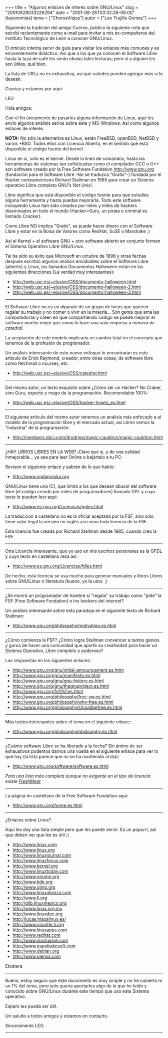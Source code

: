 +++
title = "Algunos enlaces de interés sobre GNU/Linux"
slug = "20010828033226294"
date = "2001-08-28T03:32:26-06:00"
[taxonomies]
tema = ["ChorosViejos"]
autor = ["Leo Trujillo Gomez"]
+++

Siguiendo la tradición del amigo Cuervo, publico la siguiente nota que
escribí recientemente como e-mail para invitar a mis ex-compañeros del
Instituto Tecnológico de León a conocer GNU/Linux.

El *artículo* intenta servir de guía para visitar los enlaces más
comunes y es eminentemente didáctico. Así que a los que ya conocen el
Software Libre hasta la taza de café les serán obvias tales lecturas;
pero si a alguien les son útiles, qué bien.

La lista de URLs no es exhaustiva, así que ustedes pueden agregar más si
lo desean.

Gracias y estamos por aquí:

LEO

<!-- more -->
Hola amigos:

Con el fin únicamente de pasarles alguna información de Linux, aquí les
envío algunos análisis serios sobre éste y MS-Windows. Así como algunos
enlaces de interés.

**NOTA:** No sólo la alternativa es Linux, están FreeBSD, openBSD,
NetBSD y varios \*BSD. Todos ellos con Licencia Abierta, en el sentido
que está disponible el código fuente del kernel.

Linux en sí, sólo es el kernel. Desde la línea de comandos, hasta las
herramientas de sistemas tan sofisticadas como el compilador GCC o G++
son software creado por la Free Software Fundation
<a href="http://www.gnu.org" target="_blank">http://www.gnu.org</a>
(fundación para el Software Libre -No se traduzca "Gratis"-) fundada por
el Hacker norteamericano Richard Stallman en 1985 para crear un Sistema
operativo Libre completo GNU's Not Unix!.

Libre significa que está disponible el código fuente para que estudies
alguna herramienta y hasta puedas mejorarla. Todo este software
incluyendo Linux han sido creados por miles y miles de hackers
diseminados en todo el mundo (Hacker=Guru, un pirata o criminal es
llamado Cracker).

Como Libre NO implica "Gratis", se puede hacer dinero con el Software
Libre y estar en la Bolsa de Valores como RedHat, SuSE o Mandrake ;)

Asi el Kernel + el software GNU + otro software abierto en conjunto
forman el Sistema Operativo Libre GNU/Linux.

Tal ha sido su éxito que Microsoft en octubre de 1998 y otras fechas
después escribió algunos análisis envidiables sobre el Software Libre
(abierto) y Linux, los llamados Documentos Halloween están en las
siguientes direcciones (La verdad muy interesantes):

-   <a href="http://web.usc.es/~elusive/OSS/documento-halloween.html"
    target="_blank">http://web.usc.es/~elusive/OSS/documento-halloween.html</a>
-   <a href="http://web.usc.es/~elusive/OSS/documento-halloween-2.html"
    target="_blank">http://web.usc.es/~elusive/OSS/documento-halloween-2.html</a>
-   <a href="http://web.usc.es/~elusive/OSS/documento-halloween-3.html"
    target="_blank">http://web.usc.es/~elusive/OSS/documento-halloween-3.html</a>

------------------------------------------------------------------------

El Software Libre no es un diparate de un grupo de locos que quieren
regalar su trabajo y no comer o vivir en la miseria... Son gente que ama
las computadoras y creen en que compartiendo código se puede mejorar el
software mucho mejor que como lo hace una sola empresa a *manera de
catedral*.

La aceptación de este modelo implicaría un cambio total en el concepto
que tenemos de la profesión de programador.

Un análisis interesante de este nuevo enfoque lo encontrarán es este
articulo de Erick Raymond, creador, entre otras cosas, de software libre
como fetchmail o ncurses, etc.

-   <a href="http://web.usc.es/~elusive/OSS/catedral.html"
    target="_blank">http://web.usc.es/~elusive/OSS/catedral.html</a>

------------------------------------------------------------------------

Del mismo autor, un texto exquisito sobre ¿Cómo ser un Hacker? No
Craker, sino Guru, experto y mago de la programación. Recomendable 100%:

-   <a href="http://web.usc.es/~elusive/OSS/hacker-howto_es.html"
    target="_blank">http://web.usc.es/~elusive/OSS/hacker-howto_es.html</a>

------------------------------------------------------------------------

El siguiente artículo del mismo autor tenemos un analisis más enfocado a
al modelo de la programación libre y el mercado actual, asi cómo vemos
la "industria" de la programación:

-   <a
    href="http://members.nbci.com/drodrigo/magic-cauldron/magic-cauldron.html"
    target="_blank">http://members.nbci.com/drodrigo/magic-cauldron/magic-cauldron.html</a>

------------------------------------------------------------------------

¿HAY LIBROS LIBRES EN LA WEB? ¡Claro que si, y de una calidad
inmejorable... ya sea para leer Online o bajártelo a tu PC:

Revisen el siguiente enlace y sabrán de lo que hablo:

-   <a href="http://www.andamooka.org"
    target="_blank">http://www.andamooka.org</a>

GNU/Linux tiene una (C), que limita a los que desean abusar del software
libre (el código creado por miles de programadores) llamado GPL y cuyo
texto lo pueden leer aqui:

-   <a href="http://www.es.gnu.org/Licencias/gples.html"
    target="_blank">http://www.es.gnu.org/Licencias/gples.html</a>

La traduccion a castellano no es la oficial aceptada por la FSF, sino
solo tiene valor legal la versión en inglés así como toda licencia de la
FSF.

Esta licencia fue creada por Richard Stallman desde 1985, cuando creo la
FSF.

------------------------------------------------------------------------

Otra Licencia interesante, que yo uso en mis escritos personales es la
GFDL y cuyo texto en castellano reza así:

-   <a href="http://www.es.gnu.org/Licencias/fdles.html"
    target="_blank">http://www.es.gnu.org/Licencias/fdles.html</a>

De hecho, esta licencia se usa mucho para generar manuales y libros
Libres sobre GNU/Linux o literatura (bueno, yo la uso). ;)

------------------------------------------------------------------------

¿Se morirá un programador de hambre si "regala" su trabajo como "pide"
la FSF (Free Software Fundation) o los hackers del internet?

Un análisis interesante sobre esta paradoja en el siguiente texto de
Richard Stallman:

-   <a href="http://www.gnu.org/philosophy/motivation.es.html"
    target="_blank">http://www.gnu.org/philosophy/motivation.es.html</a>

------------------------------------------------------------------------

¿Cómo comienza la FSF? ¿Cómo logra Stallman convencer a tantos genios y
gurus de hacer una comunidad que aporte su creatividad para hacer un
Sistema Operativo, Libre completo y poderoso?

Las respuestas en los siguientes enlaces:

-   <a href="http://www.gnu.org/gnu/initial-announcement.es.html"
    target="_blank">http://www.gnu.org/gnu/initial-announcement.es.html</a>
-   <a href="http://www.gnu.org/gnu/manifesto.es.html"
    target="_blank">http://www.gnu.org/gnu/manifesto.es.html</a>
-   <a href="http://www.gnu.org/gnu/gnu-history.es.html"
    target="_blank">http://www.gnu.org/gnu/gnu-history.es.html</a>
-   <a href="http://www.gnu.org/gnu/thegnuproject.es.html"
    target="_blank">http://www.gnu.org/gnu/thegnuproject.es.html</a>
-   <a href="http://www.gnu.org/fsf/fsf.es.html"
    target="_blank">http://www.gnu.org/fsf/fsf.es.html</a>
-   <a href="http://www.gnu.org/philosophy/free-sw.es.html"
    target="_blank">http://www.gnu.org/philosophy/free-sw.es.html</a>
-   <a href="http://www.gnu.org/philosophy/why-free.es.html"
    target="_blank">http://www.gnu.org/philosophy/why-free.es.html</a>
-   <a href="http://www.gnu.org/philosophy/shouldbefree.es.html"
    target="_blank">http://www.gnu.org/philosophy/shouldbefree.es.html</a>

------------------------------------------------------------------------

Más textos interesantes sobre el tema en el siguiente enlace:

-   <a href="http://www.gnu.org/philosophy/philosophy.es.html"
    target="_blank">http://www.gnu.org/philosophy/philosophy.es.html</a>

------------------------------------------------------------------------

¿Cuánto software Libre se ha liberado a la fecha? Sin ánimo de ser
exhaustivos podemos darnos una vuelta en el siguiente enlace para ver lo
que hay (la lista parece que no se ha mantenido al día):

-   <a href="http://www.gnu.org/software/software.es.html"
    target="_blank">http://www.gnu.org/software/software.es.html</a>

*Para una lista más completa aunque no exigente en el tipo de licencia
existe [FreshMeat](http://www.freshmeat.net)*

------------------------------------------------------------------------

La página en castellano de la Free Software Fundation aqui:

-   <a href="http://www.gnu.org/home.es.html"
    target="_blank">http://www.gnu.org/home.es.html</a>

------------------------------------------------------------------------

¿Enlaces sobre Linux?

Aquí les doy una lista simple pero que les puede servir. Es un popurri,
así que deben ver que les es útil ;)

-   <a href="http://www.linux.com" target="_blank">http://www.linux.com</a>
-   <a href="http://www.linux.org" target="_blank">http://www.linux.org</a>
-   <a href="http://www.linuxjournal.com"
    target="_blank">http://www.linuxjournal.com</a>
-   <a href="http://www.linuxfocus.com"
    target="_blank">http://www.linuxfocus.com</a>
-   <a href="http://www.kernel.org"
    target="_blank">http://www.kernel.org</a>
-   <a href="http://www.linuxtoday.com"
    target="_blank">http://www.linuxtoday.com</a>
-   <a href="http://www.gnome.org" target="_blank">http://www.gnome.org</a>
-   <a href="http://www.kde.org" target="_blank">http://www.kde.org</a>
-   <a href="http://www.gimp.org" target="_blank">http://www.gimp.org</a>
-   <a href="http://www.linuxalianza.com"
    target="_blank">http://www.linuxalianza.com</a>
-   <a href="http://www.li.org" target="_blank">http://www.li.org</a>
-   <a href="http://glib.linuxmexico.org"
    target="_blank">http://glib.linuxmexico.org</a>
-   <a href="http://www.linux.org.mx"
    target="_blank">http://www.linux.org.mx</a>
-   <a href="http://www.linuxdoc.org"
    target="_blank">http://www.linuxdoc.org</a>
-   <a href="http://lucas.hispalinux.es/"
    target="_blank">http://lucas.hispalinux.es/</a>
-   <a href="http://www.counter.li.org"
    target="_blank">http://www.counter.li.org</a>
-   <a href="http://www.linuxapps.com"
    target="_blank">http://www.linuxapps.com</a>
-   <a href="http://www.redhat.com"
    target="_blank">http://www.redhat.com</a>
-   <a href="http://www.slackware.com"
    target="_blank">http://www.slackware.com</a>
-   <a href="http://www.mandrakesoft.com"
    target="_blank">http://www.mandrakesoft.com</a>
-   <a href="http://www.debian.org"
    target="_blank">http://www.debian.org</a>
-   <a href="http://www.piensa.com"
    target="_blank">http://www.piensa.com</a>

Etcétera

------------------------------------------------------------------------

Bueno, estoy seguro que este documento es muy simple y no he cubierto ni
un 1% del tema, pero solo quería aportarles algo de lo que he leído y
conocido sobre GNU/Linux durante este tiempo que uso este Sistema
operativo.

Espero les pueda ser útil.

Un saludo a todos amigos y estamos en contacto.

Sinceramente LEO.

------------------------------------------------------------------------


